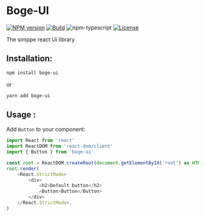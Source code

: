 # Boge-UI
[![NPM version][npm-image]][npm-url]
[![Build][github-build]][github-build-url]
![npm-typescript]
[![License][github-license]][github-license-url]

The simppe react Ui library

## Installation:

```bash
npm install boge-ui
```

or

```bash
yarn add boge-ui
```

## Usage :

Add `Button` to your component:

```js
import React from 'react'
import ReactDOM from 'react-dom/client'
import { Button } from 'boge-ui'

const root = ReactDOM.createRoot(document.getElementById('root') as HTMLElement)
root.render(
    <React.StrictMode>
        <div>
            <h2>Default button</h2>
            <Button>Button</Button>
        </div>
    </React.StrictMode>,
)

```

[npm-url]: https://www.npmjs.com/package/boge-ui
[npm-image]: https://img.shields.io/npm/v/my-react-typescript-package
[github-license]: https://img.shields.io/github/license/gapon2401/my-react-typescript-package
[github-license-url]: https://github.com/andisultan/boge-ui/main/LICENSE
[github-build]: https://github.com/andisultan/boge-ui/actions/workflows/publish.yml/badge.svg
[github-build-url]: https://github.com/andisultan/boge-ui/actions/workflows/publish.yml
[npm-typescript]: https://img.shields.io/npm/types/boge-ui